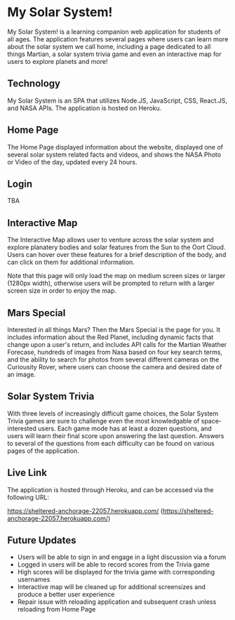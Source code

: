 # My Solar System!

My Solar System! is a learning companion web application for students of all ages. The application features several pages where users can learn more about the solar system we call home, including a page dedicated to all things Martian, a solar system trivia game and even an interactive map for users to explore planets and more!

## Technology

My Solar System is an SPA that utilizes Node.JS, JavaScript, CSS, React.JS, and NASA APIs. The application is hosted on Heroku.

## Home Page

The Home Page displayed information about the website, displayed one of several solar system related facts and videos, and shows the NASA Photo or Video of the day, updated every 24 hours.

## Login

TBA

## Interactive Map

The Interactive Map allows user to venture across the solar system and explore planatery bodies and solar features from the Sun to the Oort Cloud. Users can hover over these features for a brief description of the body, and can click on them for additional information.

Note that this page will only load the map on medium screen sizes or larger (1280px width), otherwise users will be prompted to return with a larger screen size in order to enjoy the map.

## Mars Special

Interested in all things Mars? Then the Mars Special is the page for you. It includes information about the Red Planet, including dynamic facts that change upon a user's return, and includes API calls for the Martian Weather Forecase, hundreds of images from Nasa based on four key search terms, and the ability to search for photos from several different cameras on the Curiousity Rover, where users can choose the camera and desired date of an image.

## Solar System Trivia

With three levels of increasingly difficult game choices, the Solar System Trivia games are sure to challenge even the most knowledgable of space-interested users. Each game mode has at least a dozen questions, and users will learn their final score upon answering the last question. Answers to several of the questions from each difficulty can be found on various pages of the application.

## Live Link

The application is hosted through Heroku, and can be accessed via the following URL:

https://sheltered-anchorage-22057.herokuapp.com/
(https://sheltered-anchorage-22057.herokuapp.com/)

## Future Updates

- Users will be able to sign in and engage in a light discussion via a forum
- Logged in users will be able to record scores from the Trivia game
- High scores will be displayed for the trivia game with corresponding usernames
- Interactive map will be cleaned up for additional screensizes and produce a better user experience
- Repair issue with reloading application and subsequent crash unless reloading from Home Page
